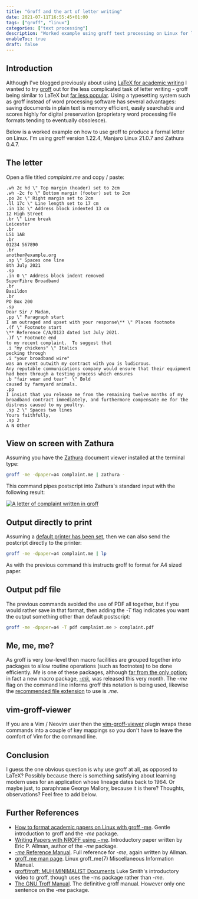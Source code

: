 ```yaml
---
title: "Groff and the art of letter writing"
date: 2021-07-11T16:55:45+01:00
tags: ["groff", "linux"]
categories: ["text processing"]
description: "Worked example using groff text processing on Linux for letter writing."
enableToc: true
draft: false
---
```


## Introduction

Although I've blogged previously about using [LaTeX for academic writing](https://www.preciouschicken.com/blog/posts/neovim-latex-zathura-in-perfect-harmony/) I wanted to try [groff](https://www.gnu.org/software/groff/) out for the less complicated task of letter writing - groff being similar to LaTeX but [far less popular](https://unix.stackexchange.com/questions/89625/is-troff-groff-relevant-anymore/). Using a typesetting system such as groff instead of word processing software has several advantages: saving documents in plain text is memory efficient, easily searchable and scores highly for digital preservation (proprietary word processing file formats tending to eventually obsolesce).

Below is a worked example on how to use groff to produce a formal letter on Linux.  I'm using groff version 1.22.4, Manjaro Linux 21.0.7 and Zathura 0.4.7.

## The letter

Open a file titled *complaint.me* and copy / paste:

```groff
.wh 2c hd \" Top margin (header) set to 2cm
.wh -2c fo \" Bottom margin (footer) set to 2cm
.po 2c \" Right margin set to 2cm
.ll 17c \" Line length set to 17 cm
.in 13c \" Address block indented 13 cm
12 High Street 
.br \" Line break
Leicester
.br
LS1 1AB
.br
01234 567890
.br
another@example.org
.sp \" Spaces one line
8th July 2021
.sp
.in 0 \" Address block indent removed
SuperFibre Broadband
.br
Basildon
.br
PO Box 200
.sp
Dear Sir / Madam,
.pp \" Paragraph start
I am outraged and upset with your response\** \" Places footnote
.(f \" Footnote start
\** Reference C/A/O123 dated 1st July 2021.
.)f \" Footnote end
to my recent complaint.  To suggest that 
.i "my chickens" \" Italics
pecking through 
.i "your broadband wire"
was an event outwith my contract with you is ludicrous.  
Any reputable communications company would ensure that their equipment had been through a testing process which ensures 
.b "fair wear and tear"  \" Bold
caused by farmyard animals.
.pp
I insist that you release me from the remaining twelve months of my broadband contract immediately, and furthermore compensate me for the distress caused to my poultry.
.sp 2 \" Spaces two lines
Yours faithfully,
.sp 2 
A N Other
```

## View on screen with Zathura

Assuming you have the [Zathura](https://pwmt.org/projects/zathura/) document viewer installed at the terminal type:

```bash
groff -me -dpaper=a4 complaint.me | zathura -
```

This command pipes postscript into Zathura's standard input with the following result:

[![A letter of complaint written in groff](https://www.preciouschicken.com/blog/images/groff-letter-thumb.png)](https://www.preciouschicken.com/blog/images/groff-letter.png)

## Output directly to print

Assuming a [default printer has been set](https://www.mattcutts.com/blog/change-default-printer-linux-firefox/), then we can also send the postcript directly to the printer:

```bash
groff -me -dpaper=a4 complaint.me | lp
```

As with the previous command this instructs groff to format for A4 sized paper.

## Output pdf file

The previous commands avoided the use of PDF all together, but if you would rather save in that format, then adding the *-T* flag indicates you want the output something other than default postscript:

```bash
groff -me -dpaper=a4 -T pdf complaint.me > complaint.pdf
```

## Me, me, me?

As groff is very low-level then macro facilities are grouped together into packages to allow routine operations (such as footnotes) to be done efficiently.  *Me* is one of these packages, although [far from the only option](https://www.stephenlindholm.com/groff_macros.html); in fact a new macro package, *[-mk](http://ankarstrom.se/~john/mk.html)*, was released this very month.  The *-me* flag on the command line informs groff this notation is being used, likewise the [recommended file extension](https://man7.org/linux/man-pages/man5/groff_filenames.5.html) to use is *.me*.

## vim-groff-viewer

If you are a Vim / Neovim user then the [vim-groff-viewer](https://github.com/PreciousChicken/vim-groff-viewer) plugin wraps these commands into a couple of key mappings so you don't have to leave the comfort of Vim for the command line.

## Conclusion

I guess the one obvious question is why use groff at all, as opposed to LaTeX?    Possibly because there is something satisfying about learning modern uses for an application whose lineage dates back to 1964.   Or maybe just, to paraphrase George Mallory, because it is there?  Thoughts, observations?  Feel free to add below.  

## Further References

- [How to format academic papers on Linux with groff -me](https://opensource.com/article/18/2/how-format-academic-papers-linux-groff-me).  Gentle introduction to groff and the *-me* package.
- [Writing Papers with NROFF using −me](https://docs.freebsd.org/44doc/usd/19.memacros/paper.pdf).  Introductory paper written by Eric P. Allman, author of the *-me* package.
- [*-me* Reference Manual](https://docs.freebsd.org/44doc/usd/20.meref/paper.pdf).  Full reference for *-me*, again written by Allman.
- [groff_me man page](https://man7.org/linux/man-pages/man7/groff_me.7.html).  Linux groff_me(7) Miscellaneous Information Manual.
-  [groff/troff: MUH MINIMALIST Documents](https://videos.lukesmith.xyz/videos/watch/6e8047a6-a940-481b-803c-6fc13fa22eb9) Luke Smith's introductory video to groff, though uses the -ms package rather than *-me*.
- [The GNU Troff Manual](https://www.gnu.org/software/groff/manual/groff.html).  The definitive groff manual.  However only one sentence on the *-me* package.

